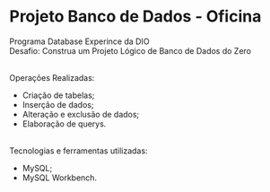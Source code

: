 # Projeto Banco de Dados - Oficina

Programa Database Experince da DIO  
Desafio: Construa um Projeto Lógico de Banco de Dados do Zero<br><br>

Operações Realizadas:
- Criação de tabelas;
- Inserção de dados;
- Alteração e exclusão de dados;
- Elaboração de querys.<br><br>

Tecnologias e ferramentas utilizadas:
- MySQL;
- MySQL Workbench.
